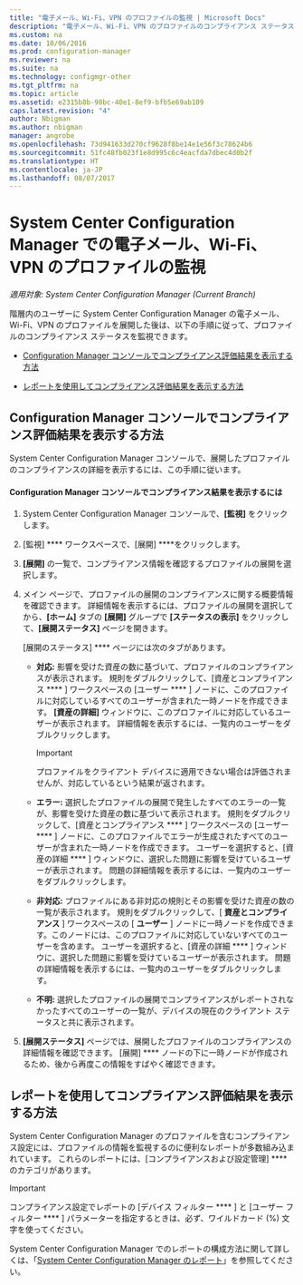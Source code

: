 ```yaml
---
title: "電子メール、Wi-Fi、VPN のプロファイルの監視 | Microsoft Docs"
description: "電子メール、Wi-Fi、VPN のプロファイルのコンプライアンス ステータスを System Center Configuration Manager で監視する方法を説明します。"
ms.custom: na
ms.date: 10/06/2016
ms.prod: configuration-manager
ms.reviewer: na
ms.suite: na
ms.technology: configmgr-other
ms.tgt_pltfrm: na
ms.topic: article
ms.assetid: e2315b8b-98bc-40e1-8ef9-bfb5e69ab109
caps.latest.revision: "4"
author: Nbigman
ms.author: nbigman
manager: angrobe
ms.openlocfilehash: 73d941633d270cf9628f8be14e1e56f3c78624b6
ms.sourcegitcommit: 51fc48fb023f1e8d995c6c4eacfda7dbec4d0b2f
ms.translationtype: HT
ms.contentlocale: ja-JP
ms.lasthandoff: 08/07/2017
---
```

# <a name="monitor-email-wi-fi-and-vpn-profiles-in-system-center-configuration-manager"></a>System Center Configuration Manager での電子メール、Wi-Fi、VPN のプロファイルの監視

*適用対象: System Center Configuration Manager (Current Branch)*

階層内のユーザーに System Center Configuration Manager の電子メール、Wi-Fi、VPN のプロファイルを展開した後は、以下の手順に従って、プロファイルのコンプライアンス ステータスを監視できます。  

-   [Configuration Manager コンソールでコンプライアンス評価結果を表示する方法](#BKMK_console)  

-   [レポートを使用してコンプライアンス評価結果を表示する方法](#BKMK_Reports)  

##  <a name="BKMK_console"></a> Configuration Manager コンソールでコンプライアンス評価結果を表示する方法  
 System Center Configuration Manager コンソールで、展開したプロファイルのコンプライアンスの詳細を表示するには、この手順に従います。  

#### <a name="to-view-compliance-results-in-the-configuration-manager-console"></a>Configuration Manager コンソールでコンプライアンス結果を表示するには  

1.  System Center Configuration Manager コンソールで、**[監視]** をクリックします。  

2.  [監視] **** ワークスペースで、[展開] ****をクリックします。  

3.  **[展開]** の一覧で、コンプライアンス情報を確認するプロファイルの展開を選択します。  

4.  メイン ページで、プロファイルの展開のコンプライアンスに関する概要情報を確認できます。 詳細情報を表示するには、プロファイルの展開を選択してから、**[ホーム]** タブの **[展開]** グループで **[ステータスの表示]** をクリックして、**[展開ステータス]** ページを開きます。  

     [展開のステータス] **** ページには次のタブがあります。  

    -   **対応:** 影響を受けた資産の数に基づいて、プロファイルのコンプライアンスが表示されます。 規則をダブルクリックして、[資産とコンプライアンス **** ] ワークスペースの [ユーザー **** ] ノードに、このプロファイルに対応しているすべてのユーザーが含まれた一時ノードを作成できます。 **[資産の詳細]** ウィンドウに、このプロファイルに対応しているユーザーが表示されます。 詳細情報を表示するには、一覧内のユーザーをダブルクリックします。  

        > [!IMPORTANT]  
        >  プロファイルをクライアント デバイスに適用できない場合は評価されませんが、対応しているという結果が返されます。  

    -   **エラー:** 選択したプロファイルの展開で発生したすべてのエラーの一覧が、影響を受けた資産の数に基づいて表示されます。 規則をダブルクリックして、[資産とコンプライアンス **** ] ワークスペースの [ユーザー **** ] ノードに、このプロファイルでエラーが生成されたすべてのユーザーが含まれた一時ノードを作成できます。 ユーザーを選択すると、[資産の詳細 **** ] ウィンドウに、選択した問題に影響を受けているユーザーが表示されます。 問題の詳細情報を表示するには、一覧内のユーザーをダブルクリックします。  

    -   **非対応:** プロファイルにある非対応の規則とその影響を受けた資産の数の一覧が表示されます。 規則をダブルクリックして、[ **資産とコンプライアンス** ] ワークスペースの [ **ユーザー** ] ノードに一時ノードを作成できます。このノードには、このプロファイルに対応していないすべてのユーザーを含めます。 ユーザーを選択すると、[資産の詳細 **** ] ウィンドウに、選択した問題に影響を受けているユーザーが表示されます。 問題の詳細情報を表示するには、一覧内のユーザーをダブルクリックします。  

    -   **不明:** 選択したプロファイルの展開でコンプライアンスがレポートされなかったすべてのユーザーの一覧が、デバイスの現在のクライアント ステータスと共に表示されます。  

5.  **[展開ステータス]** ページでは、展開したプロファイルのコンプライアンスの詳細情報を確認できます。 [展開] **** ノードの下に一時ノードが作成されるため、後から再度この情報をすばやく確認できます。  

##  <a name="BKMK_Reports"></a> レポートを使用してコンプライアンス評価結果を表示する方法  
 System Center Configuration Manager のプロファイルを含むコンプライアンス設定には、プロファイルの情報を監視するのに便利なレポートが多数組み込まれています。 これらのレポートには、[コンプライアンスおよび設定管理] ****のカテゴリがあります。  

> [!IMPORTANT]  
>  コンプライアンス設定でレポートの [デバイス フィルター **** ] と [ユーザー フィルター **** ] パラメーターを指定するときは、必ず、ワイルドカード (%) 文字を使ってください。  

 System Center Configuration Manager でのレポートの構成方法に関して詳しくは、「[System Center Configuration Manager のレポート](../../core/servers/manage/reporting.md)」を参照してください。  
